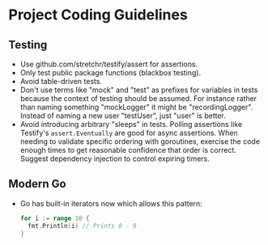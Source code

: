 # Project Coding Guidelines

## Testing

- Use github.com/stretchr/testify/assert for assertions.
- Only test public package functions (blackbox testing).
- Avoid table-driven tests.
- Don't use terms like "mock" and "test" as prefixes for variables in tests
  because the context of testing should be assumed. For instance rather than
  naming something "mockLogger" it might be "recordingLogger". Instead of naming a
  new user "testUser", just "user" is better.
- Avoid introducing arbitrary "sleeps" in tests. Polling assertions like
  Testify's `assert.Eventually` are good for async assertions. When needing to
  validate specific ordering with goroutines, exercise the code enough times to
  get reasonable confidence that order is correct. Suggest dependency injection to
  control expiring timers.

## Modern Go

- Go has built-in iterators now which allows this pattern:

  ```go
  for i := range 10 {
    fmt.Println(i) // Prints 0 - 9
  }
  ```
